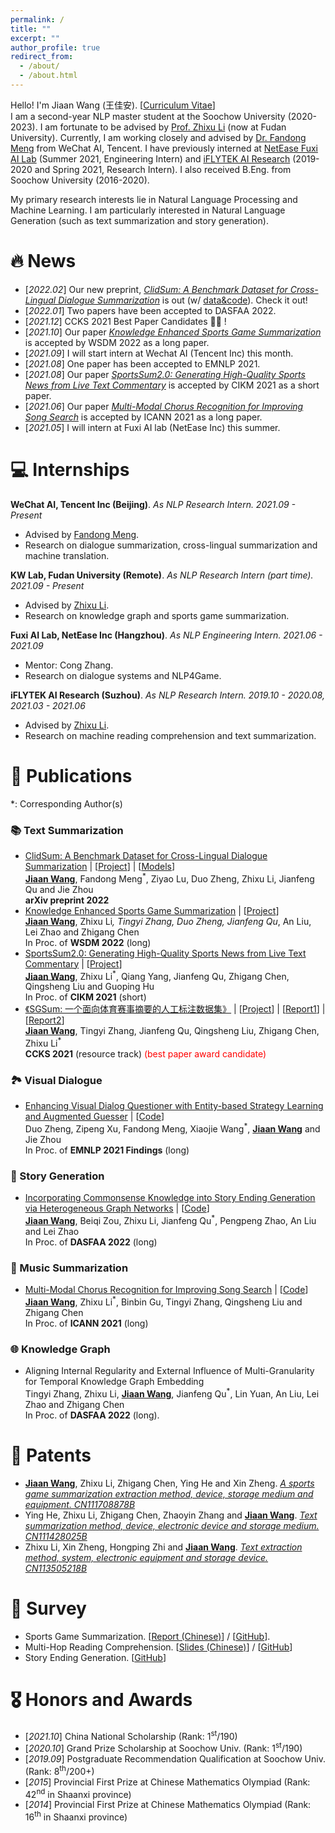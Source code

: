 ```yaml
---
permalink: /
title: ""
excerpt: ""
author_profile: true
redirect_from: 
  - /about/
  - /about.html
---
```


<span class='anchor' id='about-me'></span>

Hello! I'm Jiaan Wang (王佳安). [[Curriculum Vitae](https://wangjiaan.cn/files/cv_jiaanwang.pdf)]     
I am a second-year NLP master student at the Soochow University (2020-2023). I am fortunate to be advised by [Prof. Zhixu Li](http://kw.fudan.edu.cn/people/lizhixu/) (now at Fudan University). Currently, I am working closely and advised by [Dr. Fandong Meng](http://fandongmeng.github.io/) from WeChat AI, Tencent. I have previously interned at [NetEase Fuxi AI Lab](https://fuxi.163.com/en/) (Summer 2021, Engineering Intern) and [iFLYTEK AI Research](https://www.iflytek.com/en/) (2019-2020 and Spring 2021, Research Intern). I also received B.Eng. from Soochow University (2016-2020).
<!-- <img src='./images/microsoft_logo.svg' style="width: 4em;"> -->

My primary research interests lie in Natural Language Processing and Machine Learning. I am particularly interested in Natural Language Generation (such as text summarization and story generation).

# 🔥 News
- [*2022.02*] Our new preprint, [*ClidSum: A Benchmark Dataset for Cross-Lingual Dialogue Summarization*](https://arxiv.org/abs/2202.05599) is out (w/ [data&code](https://github.com/krystalan/ClidSum)). Check it out!
- [*2022.01*] Two papers have been accepted to DASFAA 2022.
- [*2021.12*] CCKS 2021 Best Paper Candidates 🎉🎉 !
- [*2021.10*] Our paper [*Knowledge Enhanced Sports Game Summarization*](https://arxiv.org/abs/2111.12535) is accepted by WSDM 2022 as a long paper.
- [*2021.09*] I will start intern at Wechat AI (Tencent Inc) this month.
- [*2021.08*] One paper has been accepted to EMNLP 2021.
- [*2021.08*] Our paper [*SportsSum2.0: Generating High-Quality Sports News from Live Text Commentary*](http://arxiv.org/abs/2110.05750) is accepted by CIKM 2021 as a short paper.
- [*2021.06*] Our paper [*Multi-Modal Chorus Recognition for Improving Song Search*](https://arxiv.org/abs/2106.16153) is accepted by ICANN 2021 as a long paper.
- [*2021.05*] I will intern at Fuxi AI lab (NetEase Inc) this summer.

# 💻 Internships

**WeChat AI, Tencent Inc (Beijing)**. *As NLP Research Intern. 2021.09 - Present*
- Advised by [Fandong Meng](http://fandongmeng.github.io/).
- Research on dialogue summarization, cross-lingual summarization and machine translation.

**KW Lab, Fudan University (Remote)**. *As NLP Research Intern (part time). 2021.09 - Present*
- Advised by [Zhixu Li](http://kw.fudan.edu.cn/people/lizhixu/).
- Research on knowledge graph and sports game summarization.

**Fuxi AI Lab, NetEase Inc (Hangzhou)**. *As NLP Engineering Intern. 2021.06 - 2021.09*
- Mentor: Cong Zhang.
- Research on dialogue systems and NLP4Game.

**iFLYTEK AI Research (Suzhou)**. *As NLP Research Intern. 2019.10 - 2020.08, 2021.03 - 2021.06*
- Advised by [Zhixu Li](http://kw.fudan.edu.cn/people/lizhixu/).
- Research on machine reading comprehension and text summarization.

# 📝 Publications 
*: Corresponding Author(s) 
### 📚 Text Summarization
- [ClidSum: A Benchmark Dataset for Cross-Lingual Dialogue Summarization](https://arxiv.org/abs/2202.05599) \| [[Project](https://github.com/krystalan/ClidSum)] \| [[Models](https://huggingface.co/Krystalan)]  
**<u>Jiaan Wang</u>**, Fandong Meng<sup>*</sup>, Ziyao Lu, Duo Zheng, Zhixu Li, Jianfeng Qu and Jie Zhou   
**arXiv preprint 2022** 
- [Knowledge Enhanced Sports Game Summarization](https://arxiv.org/abs/2111.12535) \| [[Project](https://github.com/krystalan/K-SportsSum)]   
**<u>Jiaan Wang</u>**, Zhixu Li<sup>*</sup>, Tingyi Zhang, Duo Zheng, Jianfeng Qu<sup>*</sup>, An Liu, Lei Zhao and Zhigang Chen  
In Proc. of **WSDM 2022** (long)
- [SportsSum2.0: Generating High-Quality Sports News from Live Text Commentary](http://arxiv.org/abs/2110.05750) \| [[Project](https://github.com/krystalan/SportsSum2.0)]      
**<u>Jiaan Wang</u>**, Zhixu Li<sup>*</sup>, Qiang Yang, Jianfeng Qu, Zhigang Chen, Qingsheng Liu and Guoping Hu   
In Proc. of **CIKM 2021** (short)
- [《SGSum: 一个面向体育赛事摘要的人工标注数据集》](https://wangjiaan.cn/files/SGSum.pdf) \| [[Project](https://github.com/krystalan/SGSum)] \| [[Report1](https://mp.weixin.qq.com/s/WENz9fX5HN4agBCMbYFSCQ)] \| [[Report2](https://mp.weixin.qq.com/s/-qgu12c1MpGPH6iT-JW1Cg)]  
**<u>Jiaan Wang</u>**, Tingyi Zhang, Jianfeng Qu, Qingsheng Liu, Zhigang Chen, Zhixu Li<sup>*</sup>   
**CCKS 2021** (resource track)  <font color=red> (best paper award candidate) </font>  

### 🏞️ Visual Dialogue
- [Enhancing Visual Dialog Questioner with Entity-based Strategy Learning and Augmented Guesser](https://arxiv.org/abs/2109.02297) \| [[Code](https://github.com/zd11024/Entity_Questioner)]    
Duo Zheng, Zipeng Xu, Fandong Meng, Xiaojie Wang<sup>*</sup>, **<u>Jiaan Wang</u>** and Jie Zhou    
In Proc. of **EMNLP 2021 Findings** (long)

### 🏰 Story Generation
- [Incorporating Commonsense Knowledge into Story Ending Generation via Heterogeneous Graph Networks](https://arxiv.org/abs/2201.12538) \| [[Code](https://github.com/krystalan/AwesomeSEG)]    
**<u>Jiaan Wang</u>**, Beiqi Zou, Zhixu Li, Jianfeng Qu<sup>*</sup>, Pengpeng Zhao, An Liu and Lei Zhao   
In Proc. of **DASFAA 2022** (long)

### 🎼 Music Summarization 
- [Multi-Modal Chorus Recognition for Improving Song Search](https://arxiv.org/abs/2106.16153) \| [[Code](https://github.com/krystalan/MMCR)]    
**<u>Jiaan Wang</u>**, Zhixu Li<sup>*</sup>, Binbin Gu, Tingyi Zhang, Qingsheng Liu and Zhigang Chen  
In Proc. of **ICANN 2021** (long)

### 🌐 Knowledge Graph
- Aligning Internal Regularity and External Influence of Multi-Granularity for Temporal Knowledge Graph Embedding   
Tingyi Zhang, Zhixu Li, **<u>Jiaan Wang</u>**, Jianfeng Qu<sup>*</sup>, Lin Yuan, An Liu, Lei Zhao and Zhigang Chen   
In Proc. of **DASFAA 2022** (long).    

# 📄 Patents
- **<u>Jiaan Wang</u>**, Zhixu Li, Zhigang Chen, Ying He and Xin Zheng. [*A sports game summarization extraction method, device, storage medium and equipment. CN111708878B*](https://cprs.patentstar.com.cn/Search/Detail?ANE=6CCA9GGD6EAA9IIH8GBA1ABACDIA9DIG6CAA7ECAEEIA9BGA)    
- Ying He, Zhixu Li, Zhigang Chen, Zhaoyin Zhang and **<u>Jiaan Wang</u>**. [*Text summarization method, device, electronic device and storage medium. CN111428025B*](https://cprs.patentstar.com.cn/Search/Detail?ANE=9GHG8CGA9EDA3BCA9BIB7GBA9AGC9EGD9CHA9HFH9HCF4ADA)
- Zhixu Li, Xin Zheng, Hongping Zhi and **<u>Jiaan Wang</u>**. [*Text extraction method, system, electronic equipment and storage device. CN113505218B*](https://cprs.patentstar.com.cn/Search/Detail?ANE=5BCA9IBA8AGA9CIC9FHE9IDD9CHA8EAA9FEC9IEF9DCF9EGD)

# 📒 Survey
- Sports Game Summarization. [[Report (Chinese)](https://mp.weixin.qq.com/s/EidRYB_80AhRclz-mryVhQ)] / [[GitHub](https://github.com/krystalan/K-SportsSum)].
- Multi-Hop Reading Comprehension. [[Slides (Chinese)](https://wangjiaan.cn/files/20201208_mhqa.pdf)] / [[GitHub](https://github.com/krystalan/Multi-hopRC)]
- Story Ending Generation. [[GitHub](https://github.com/krystalan/AwesomeSEG)]  


# 🎖 Honors and Awards
- [*2021.10*] China National Scholarship (Rank: 1<sup>st</sup>/190)
- [*2020.10*] Grand Prize Scholarship at Soochow Univ. (Rank: 1<sup>st</sup>/190)
- [*2019.09*] Postgraduate Recommendation Qualification at Soochow Univ. (Rank: 8<sup>th</sup>/200+)
- [*2015*] Provincial First Prize at Chinese Mathematics Olympiad (Rank: 42<sup>nd</sup> in Shaanxi province) 
- [*2014*] Provincial First Prize at Chinese Mathematics Olympiad (Rank: 16<sup>th</sup> in Shaanxi province)

<!-- # 📖 Educations
- *2020.09 - 2023.06 (Expected)*, Master, Soochow Univeristy, Suzhou.
- *2016.09 - 2020.06*, Undergraduate, Soochow Univeristy, Suzhou.
 -->



